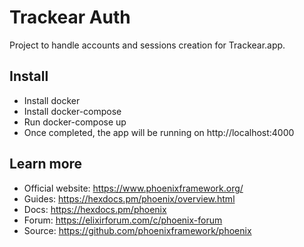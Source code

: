 # Trackear Auth

Project to handle accounts and sessions creation for Trackear.app.

## Install

- Install docker
- Install docker-compose
- Run docker-compose up
- Once completed, the app will be running on http://localhost:4000

## Learn more

  * Official website: https://www.phoenixframework.org/
  * Guides: https://hexdocs.pm/phoenix/overview.html
  * Docs: https://hexdocs.pm/phoenix
  * Forum: https://elixirforum.com/c/phoenix-forum
  * Source: https://github.com/phoenixframework/phoenix
